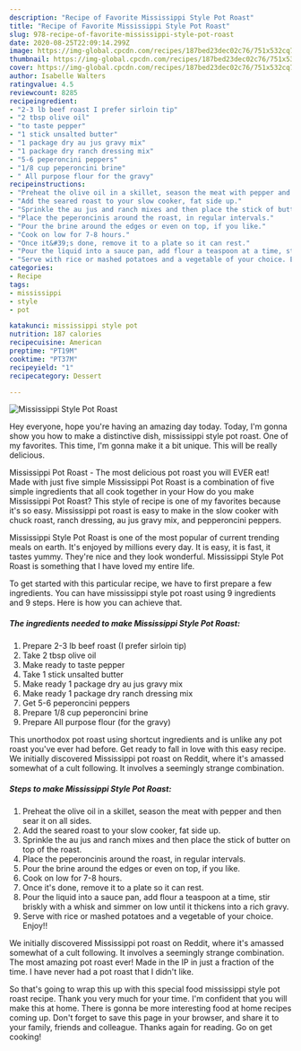 ```yaml
---
description: "Recipe of Favorite Mississippi Style Pot Roast"
title: "Recipe of Favorite Mississippi Style Pot Roast"
slug: 978-recipe-of-favorite-mississippi-style-pot-roast
date: 2020-08-25T22:09:14.299Z
image: https://img-global.cpcdn.com/recipes/187bed23dec02c76/751x532cq70/mississippi-style-pot-roast-recipe-main-photo.jpg
thumbnail: https://img-global.cpcdn.com/recipes/187bed23dec02c76/751x532cq70/mississippi-style-pot-roast-recipe-main-photo.jpg
cover: https://img-global.cpcdn.com/recipes/187bed23dec02c76/751x532cq70/mississippi-style-pot-roast-recipe-main-photo.jpg
author: Isabelle Walters
ratingvalue: 4.5
reviewcount: 8285
recipeingredient:
- "2-3 lb beef roast I prefer sirloin tip"
- "2 tbsp olive oil"
- "to taste pepper"
- "1 stick unsalted butter"
- "1 package dry au jus gravy mix"
- "1 package dry ranch dressing mix"
- "5-6 peperoncini peppers"
- "1/8 cup peperoncini brine"
- " All purpose flour for the gravy"
recipeinstructions:
- "Preheat the olive oil in a skillet, season the meat with pepper and then sear it on all sides."
- "Add the seared roast to your slow cooker, fat side up."
- "Sprinkle the au jus and ranch mixes and then place the stick of butter on top of the roast."
- "Place the peperoncinis around the roast, in regular intervals."
- "Pour the brine around the edges or even on top, if you like."
- "Cook on low for 7-8 hours."
- "Once it&#39;s done, remove it to a plate so it can rest."
- "Pour the liquid into a sauce pan, add flour a teaspoon at a time, stir briskly with a whisk and simmer on low until it thickens into a rich gravy."
- "Serve with rice or mashed potatoes and a vegetable of your choice. Enjoy!!"
categories:
- Recipe
tags:
- mississippi
- style
- pot

katakunci: mississippi style pot 
nutrition: 187 calories
recipecuisine: American
preptime: "PT19M"
cooktime: "PT37M"
recipeyield: "1"
recipecategory: Dessert

---
```



![Mississippi Style Pot Roast](https://img-global.cpcdn.com/recipes/187bed23dec02c76/751x532cq70/mississippi-style-pot-roast-recipe-main-photo.jpg)

Hey everyone, hope you're having an amazing day today. Today, I'm gonna show you how to make a distinctive dish, mississippi style pot roast. One of my favorites. This time, I'm gonna make it a bit unique. This will be really delicious.

Mississippi Pot Roast - The most delicious pot roast you will EVER eat! Made with just five simple Mississippi Pot Roast is a combination of five simple ingredients that all cook together in your How do you make Mississippi Pot Roast? This style of recipe is one of my favorites because it&#39;s so easy. Mississippi pot roast is easy to make in the slow cooker with chuck roast, ranch dressing, au jus gravy mix, and pepperoncini peppers.

Mississippi Style Pot Roast is one of the most popular of current trending meals on earth. It's enjoyed by millions every day. It is easy, it is fast, it tastes yummy. They're nice and they look wonderful. Mississippi Style Pot Roast is something that I have loved my entire life.


To get started with this particular recipe, we have to first prepare a few ingredients. You can have mississippi style pot roast using 9 ingredients and 9 steps. Here is how you can achieve that.

<!--inarticleads1-->

##### The ingredients needed to make Mississippi Style Pot Roast:

1. Prepare 2-3 lb beef roast (I prefer sirloin tip)
1. Take 2 tbsp olive oil
1. Make ready to taste pepper
1. Take 1 stick unsalted butter
1. Make ready 1 package dry au jus gravy mix
1. Make ready 1 package dry ranch dressing mix
1. Get 5-6 peperoncini peppers
1. Prepare 1/8 cup peperoncini brine
1. Prepare  All purpose flour (for the gravy)


This unorthodox pot roast using shortcut ingredients and is unlike any pot roast you&#39;ve ever had before. Get ready to fall in love with this easy recipe. We initially discovered Mississippi pot roast on Reddit, where it&#39;s amassed somewhat of a cult following. It involves a seemingly strange combination. 

<!--inarticleads2-->

##### Steps to make Mississippi Style Pot Roast:

1. Preheat the olive oil in a skillet, season the meat with pepper and then sear it on all sides.
1. Add the seared roast to your slow cooker, fat side up.
1. Sprinkle the au jus and ranch mixes and then place the stick of butter on top of the roast.
1. Place the peperoncinis around the roast, in regular intervals.
1. Pour the brine around the edges or even on top, if you like.
1. Cook on low for 7-8 hours.
1. Once it&#39;s done, remove it to a plate so it can rest.
1. Pour the liquid into a sauce pan, add flour a teaspoon at a time, stir briskly with a whisk and simmer on low until it thickens into a rich gravy.
1. Serve with rice or mashed potatoes and a vegetable of your choice. Enjoy!!


We initially discovered Mississippi pot roast on Reddit, where it&#39;s amassed somewhat of a cult following. It involves a seemingly strange combination. The most amazing pot roast ever! Made in the IP in just a fraction of the time. I have never had a pot roast that I didn&#39;t like. 

So that's going to wrap this up with this special food mississippi style pot roast recipe. Thank you very much for your time. I'm confident that you will make this at home. There is gonna be more interesting food at home recipes coming up. Don't forget to save this page in your browser, and share it to your family, friends and colleague. Thanks again for reading. Go on get cooking!
